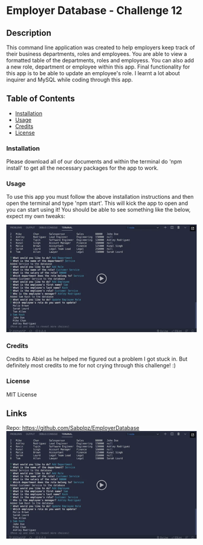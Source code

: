 # Employer Database - Challenge 12

## Description

This command line application was created to help employers keep track of their business departments, roles and employees. You are able to view a formatted table of the departments, roles and employess. You can also add a new role, department or employee within this app. Final functionality for this app is to be able to update an employee's role. I learnt a lot about inquirer and MySQL while coding through this app.

## Table of Contents

- [Installation](#installation)
- [Usage](#usage)
- [Credits](#credits)
- [License](#license)

### Installation

Please download all of our documents and within the terminal do 'npm install' to get all the necessary packages for the app to work.

### Usage

To use this app you must follow the above installation instructions and then open the terminal and type 'npm start'. This will kick the app to open and you can start using it! You should be able to see something like the below, expect my own tweaks:

[![alt text](assets/video.png)](https://2u-20.wistia.com/medias/2lnle7xnpk)

### Credits

Credits to Abiel as he helped me figured out a problem I got stuck in. But definitely most credits to me for not crying through this challenge! :)

### License

MIT License

## Links

Repo: https://github.com/Sabplpz/EmployerDatabase
[![alt text](assets/video.png)](https://drive.google.com/file/d/1s1u1x0R4rWkLALDV0gexFD1vmozztC0G/view)
